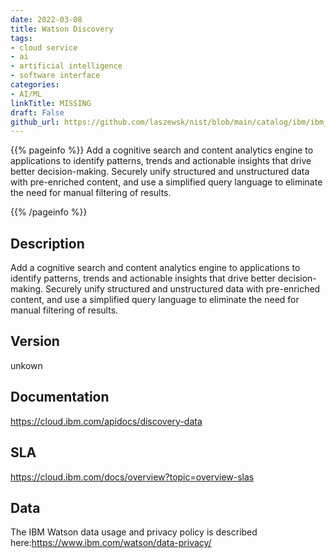 ```yaml
---
date: 2022-03-08
title: Watson Discovery
tags: 
- cloud service
- ai
- artificial intelligence
- software interface
categories: 
- AI/ML
linkTitle: MISSING
draft: False         
github_url: https://github.com/laszewsk/nist/blob/main/catalog/ibm/ibm_watson_discovery.yaml
---
```


{{% pageinfo %}}
Add a cognitive search and content analytics engine to applications
to identify patterns, trends and actionable insights that drive
better decision-making.  Securely unify structured and unstructured
data with pre-enriched content, and use a simplified query language
to eliminate the need for manual filtering of results.

{{% /pageinfo %}}

## Description

Add a cognitive search and content analytics engine to applications
to identify patterns, trends and actionable insights that drive
better decision-making.  Securely unify structured and unstructured
data with pre-enriched content, and use a simplified query language
to eliminate the need for manual filtering of results.


## Version

unkown

## Documentation

https://cloud.ibm.com/apidocs/discovery-data

## SLA

https://cloud.ibm.com/docs/overview?topic=overview-slas

## Data

The IBM Watson data usage and privacy policy is described here:https://www.ibm.com/watson/data-privacy/
